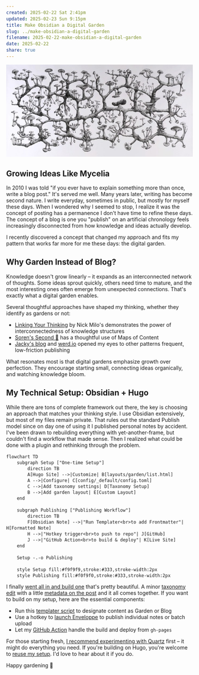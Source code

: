 ```yaml
---
created: 2025-02-22 Sat 2:41pm
updated: 2025-02-23 Sun 9:15pm
title: Make Obsidian a Digital Garden
slug: ../make-obsidian-a-digital-garden
filename: 2025-02-22-make-obsidian-a-digital-garden
date: 2025-02-22
share: true
---
```

![richard-giblett-mycelium-rhizome.jpg](../../static/images/richard-giblett-mycelium-rhizome.jpg)

## Growing Ideas Like Mycelia

In 2010 I was told "if you ever have to explain something more than once, write a blog post." It's served me well. Many years later, writing has become second nature. I write everyday, sometimes in public, but mostly for myself these days. When I wondered why I seemed to stop, I realize it was the concept of posting has a permanence I don't have time to refine these days. The concept of a blog is one you "publish" on an artificial chronology feels increasingly disconnected from how knowledge and ideas actually develop.

I recently discovered a concept that changed my approach and fits my pattern that works far more for me these days: the digital garden.

## Why Garden Instead of Blog?

Knowledge doesn't grow linearly – it expands as an interconnected network of thoughts. Some ideas sprout quickly, others need time to mature, and the most interesting ones often emerge from unexpected connections. That's exactly what a digital garden enables.

Several thoughtful approaches have shaped my thinking, whether they identify as gardens or not:

- [Linking Your Thinking](https://notes.linkingyourthinking.com/Atlas/Notebox) by Nick Milo's demonstrates the power of interconnectedness of knowledge structures
- [Soren's Second 🧠](https://www.ssp.sh/brain/) has a thoughtful use of Maps of Content 
- [Jacky's blog](https://jzhao.xyz) and [werd.io](https://about.werd.io/) opened my eyes to other patterns frequent, low-friction publishing

What resonates most is that digital gardens emphasize growth over perfection. They encourage starting small, connecting ideas organically, and watching knowledge bloom.

## My Technical Setup: Obsidian + Hugo

While there are tons of complete framework out there, the key is choosing an approach that matches your thinking style. I use Obsidian extensively, but most of my files remain private. That rules out the standard Publish model since on day one of using it I published personal notes by accident. I've been drawn to rebuilding everything with yet-another-frame, but couldn't find a workflow that made sense. Then I realized what could be done with a plugin and rethinking through the problem.

```mermaid
flowchart TD
    subgraph Setup ["One-time Setup"]
        direction TB
        A[Hugo Site] -->|Customize| B[layouts/garden/list.html]
        A -->|Configure| C[config/_default/config.toml]
        C -->|Add taxonomy settings| D[Taxonomy Setup]
        B -->|Add garden layout| E[Custom Layout]
    end

    subgraph Publishing ["Publishing Workflow"]
        direction TB
        F[Obsidian Note] -->|"Run Templater<br>to add Frontmatter"| H[Formatted Note]
        H -->|"Hotkey trigger<br>to push to repo"| J[GitHub]
        J -->|"GitHub Action<br>to build & deploy"| K[Live Site]
    end

    Setup -.-o Publishing
    
    style Setup fill:#f9f9f9,stroke:#333,stroke-width:2px
    style Publishing fill:#f0f9f0,stroke:#333,stroke-width:2px
```

I finally [went all in and build one](https://github.com/mbbroberg/mbbroberg.github.io/blob/main/layouts/garden/list.html) that's pretty beautiful. A minor [taxonomy edit](https://github.com/mbbroberg/mbbroberg.github.io/blob/main/config/_default/config.toml#L45-L48) with a little [metadata on the post](https://github.com/mbbroberg/mbbroberg.github.io/blob/main/content/garden/2020-04-10-learning-demands-change.md?plain=1#L17-L18) and it all comes together. If you want to build on my setup, here are the essential components:

- Run this [templater script](https://gist.github.com/mbbroberg/2c90d7c5c96e3a68be2f1ccbdb26447b) to designate content as Garden or Blog
- Use a hotkey to [launch Enveloppe](https://enveloppe.ovh) to publish individual notes or batch upload
- Let my [GitHub Action](https://github.com/mbbroberg/mbbroberg.github.io/blob/main/.github/workflows/hugo.yml) handle the build and deploy from `gh-pages`

For those starting fresh, [I recommend experimenting with Quartz](https://quartz.jzhao.xyz) first – it might do everything you need. If you're building on Hugo, you're welcome to [reuse my setup](https://github.com/mbbroberg/mbbroberg.github.io). I'd love to hear about it if you do. 

Happy gardening 🌱
